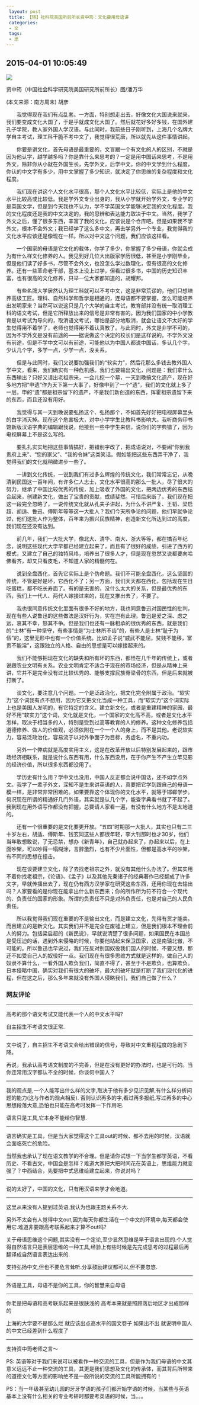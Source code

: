 ```yaml
---
 layout: post
 title: 【转】社科院美国所前所长资中筠：文化要用母语讲
 categories:
 - 文
 tags:
 - 思
---
```


## 2015-04-01 10:05:49

![](https://jerkwin.github.io/pic/资中筠.jpg)

资中筠（中国社会科学研究院美国研究所前所长）图/潘万华

(本文来源：南方周末) 胡彦

　　我觉得现在我们有点乱套。一方面，特别想走出去，好像文化大国说来就来，我们要变成文化大国了，于是乎就成文化大国了。然后就花好多好多钱，在国外建孔子学院，教人家外国人学汉语。与此同时，我前些日子刚听到，上海几个名牌大学自主考试，理工科干脆不考中文了，我觉得很荒唐，所以就先从这件事情讲起。

　　你要是讲文化，首先母语是最重要的，文盲跟一个有文化的人的区别，不就是因为他认字，越学越多吗？你是靠什么来思考的？一定是用中国话来思考，不是用外文，除非你从小就在外国生长，先学外文，后学中文。你的中文学到什么程度，你认的中文字有多少，用中文掌握了多少知识，就决定了你思维的复杂程度和文化程度。

　　我们现在讲这个人文化水平很高，那个人文化水平比较低，实际上是他的中文水平比较高或比较低。我是学外文专业出身的，我从小学就开始学外文，专业学的是英国文学，但是到今天我也不认为，学不学英国文学能够决定我的文化程度。我的文化程度还是我的中文决定的，我的思辨和表达能力取决于中文。当然，我学了外文之后，懂了很多东西，丰富了我的文化，应该说是个仓库吧。但是如果我不学外文，根本不会外文；我已经学了这么多中文，再去学另外一个专业，我觉得我的文化水平应该还是像现在一样。所以对中文这个问题，我们应该这样看。

　　一个国家的母语是它文化的载体，你学了多少，你掌握了多少母语，你就会成为有什么样文化修养的人。我见到好几位大出版家学历很低，甚至是小学刚毕业，但是他们读了好多书，尽管不会外文，也没怎么学过数理化，但有很高的文化修养。还有一些革命老干部，基本上没上过学，但看过很多书，中国的历史知识丰富，也有很高的文化修养，只举一位大家都知道的，胡耀邦。

　　有些名牌大学居然认为理工科就可以不考中文，这是非常荒谬的，他们只想培养高级工匠。理科、自然科学和哲学是相通的，连母语都不要掌握，怎么可能培养出发明家来？当然可以说这只是几个大学的自主考试，教育部并没有统一取消理工科的语文考试，但是它所释放出来的信号是非常有害的。因为我们国家的中小学教育是以考试为导向的，取消语文考试，哪怕是部分地取消，就会让语文不太好的学生觉得用不着学了，老师也觉得用不着认真教了。与此同时，外文是非学不可的，因为不学外文是没有前途的——据说做这个决定的校长们是这样说的。不学外文没有前途，但是不学中文可以有前途，可能他以为中国人都说中国话，多认几个字，少认几个字，多学一点，少学一点，没关系。

　　但是与此同时，我们又说要加强我们的“软实力”，然后花那么多钱去教外国人学中文，看来，我们确实有一种危机感。我们也要输出文化，问题是：我们拿什么东西输出？只好又请出老祖宗来，一会儿挖一个墓，一天到晚搞文化遗产，现在好多地方把“申遗”作为天下第一大事了，好像申到了一个“遗”，我们的文化就上多了一层。申的“遗”都是祖宗留下的遗产，不是我们新创造的东西，挥霍祖宗遗留下来的东西，而且还没有用好。

　　我觉得与其一天到晚说要弘扬这个、弘扬那个，不如首先好好把电视屏幕里头的白字消灭掉。现在这个危害极大，对中小学学生比教科书影响大。我听商务印书馆新版汉语字典的编辑跟我说，他接到一些中学生来信，说你们的字典错了，因为电视屏幕上不是这么写的。

　　要扎扎实实地把这些事情搞好，把错别字改了，把成语说对，不要闹“你到我贵府上来”、“您的家父”、“我的令妹”这类笑话。假如能把这些东西弄干净了，我觉得我们的文化就稍微进步一些了。

　　一讲到文化传统，一说到我们有过多么辉煌的传统文化，我们常常忘记，从晚清到民国这一百年间，有许多仁人志士，文化水平很高的那么一批人，尽了很大的努力，继承了中国比较优秀的传统，加上吸收了外国的文化，把两边优秀的东西结合起来，创建新文化，做出了宝贵的贡献，成绩斐然。可惜后来断了。我们现在把这一段完全忽略了，一说传统文化就从孔夫子讲起，为什么不讲严复、王韬、梁启超、胡适、鲁迅、傅斯年等等这一大批人？我们今天所争论的问题，他们早就争论过，他们这批人作为整体，百年来为振兴民族精神，创造新文化所达到过的高度，我们现在还没有达到。

　　前几年，我们一大批大学，像北大、清华、南大、浙大等等，都在搞百年纪念，说明这些现代大学早都已经建立起来了，而且有了很好的成绩，引进了西方的模式，又建立了自己的独特风格，培养出了很多人才，但是现在忽然又说都要向哈佛看齐，却又只看皮毛，不知道人家的精髓何在。

　　说到全盘西化，首先它实际上是个伪命题。我们不可能全盘西化，这么坚固的传统，不管是好是坏，它西化不了；另一方面，我们天天都在西化，包括现在生日吃蛋糕，都不吃长寿面了。有的是无害的，没什么太大的关系，但是最优秀的东西，我们上一代人、两代人嫁接过来的，现在又推出去了，不要了。

　　我也很同意传统文化里面有很多不好的地方，我也同意鲁迅对国民性的批判，现在有些人说鲁迅的这些做法是汉奸行为，实在岂有此理。鲁迅是爱之深、虑之远，哀其不幸，怒其不争。但是我们也还有一脉相承的很优秀的东西，就是我们的“士林”有一种坚守，有些事情是“为士林所不齿”的，有些人是士林“耻于为伍”的，这里无形中也有一个价值系统。比如孟子说“威武不能屈，贫贱不能移，富贵不能淫”，这跟独立的人格、自由的思想是可以嫁接起来的。

　　我们不能够把现在文化的缺失和所有坏的东西，都怪在几千年的传统上，或者说跟农业文明有关系。农业文明肯定不适合于现在的市场经济，但是从精神上来讲，它并不是完全没有过比较优秀的、能够支撑民族脊梁骨的东西，但是后来就被打断了。

　　谈文化，要注意几个问题。一个是泛政治化，把文化完全附属于政治。“软实力”这个词我有点不想用，因为它又把文化当成一种工具，而“软实力”这个词实际上也是美国人发明的，有它特定的含义。建立新文化，或者是重建精神的家园，最好不用“软实力”这个词，文化就是文化，一个国家的文化高不高，或者是文化水平怎样，取决于相当多的人，特别是受到过高等教育的人的修养。这种文化修养包括道德修养、做人的价值观，必须依附在一个一个人的身上，而不是其他。老说软实力，容易泛政治化，容易流于以对外争面子为目标，务虚名，不重内功。

　　另外一个弊病就是高度实用主义，这是在改革开放以后特别发展起来的，跟市场经济相联系，就是说什么东西有用，什么东西没用，在于你产生不产生立竿见影的经济价值，所以很多东西都没用了。

　　学历史有什么用？学中文也没用，中国人反正都会说中国话，还不如学点外文。我学了一辈子外文，深知不是生来讲英语的人，真要把它学到跟自己的母语一模一样，是非常非常困难的。如果要靠这个体现你的文化水平，就等于邯郸学步。何况现在所谓的精通好几门外语，其实就是认几个字，能查字典看书就了不起了。我到现在用外语写作都没有把握，总要请人家看一遍，有没有什么地方不是太地道的。

　　还有一个很重要的是文化要更开放。“五四”时期那一大批人，其实也只有二三十岁左右，胡适、傅斯年、钱玄同这些人都很年轻，李大钊那时也才30岁，他们当年敢想敢说，了无忌禁，想办《新青年》，自己就办起来了，办起来以后，在上面吵架，可以吵得一塌糊涂，言辞激烈，也有不少片面性，但都是高水平的吵架，有不同的思想在撞击。

　　现在谈要建立文化，除了去找老祖宗之外，就没有其他什么办法了。但其实用不着你找老祖宗，《论语》、《孟子》以及其他先秦诸子的经典著作已经翻成了许多文字，早就传播出去了，现在仍有西方汉学家在研究这些东西，还用你现在去输出吗？人家要看的是你现在能拿出什么新东西来；你的所作所为符不符合一个现代的、负责任的国家的形象。所谓的负责任不只是对外负责任，也是对自己的人民负责任。

　　所以我觉得我们现在重要的不是输出文化，而是建立文化，先得有货才能卖。而且建立的是新文化。其实我们并不是完全在废墟上建立，但是我们根本不理会前人的努力。包括梁启超的《新民说》，早就说清楚了很多问题，如果国民在本国总是受压迫的话，遇到外来侵略的时候，你要他站起来保卫国家，这是南辕北辙，不可能的。所以鲁迅也早说过，我们在反对别国奴役我们国人的时候，不要又想，那还不如受自己人的奴役好一点。我们现在有很多思维方式就是这样的，做自己人的奴隶不算什么，一看外国人欺负我们，简直不得了，甚至于不是欺负，也算欺负。日本侵略中国，确实对我们有很大的破坏，最大的破坏就是打断了我们现代化的进程，但在这之后，那么多年来就没有外国人侵略我们，我们自己做了什么？

### 网友评论

---

高考的那个语文考试又能代表一个人的中文水平吗?

自主招生不考语文很正常.

---

文中说了，自主招生不考语文会给出错误的信号，导致对中文重视程度的急剧下降。

再说，我承认高考语文制度的不完善，但是在没有更好的办法时，也是可行的。当你连常用汉字都认不全的时候，你谈何中国人？

---

我的观点是,一个人能写出什么样的文字,取决于他有多少见识见解,有什么样分析问题的能力(这与作者的观点相反). 否则认识再多的字,看过再多报纸,写过再多的中心思想段落大意,恐怕也只能在高考时发挥一下作用吧.

语言只是工具,它本身不能给你智慧.

---

语言确实是工具，但是当大家觉得这个工具out的时候、都不去用的时候，汉语就会面临死亡的危险。

当然我也承认了现在语文教学的不合理。但是请你试想一下当学生都学英语，不看历史、不看古文，中国会是怎样？难道大家把大把时间花在英语上，思维能力就变强了？中西结合，先要把中式思维给建立起来，你说对吗？

---

说的太好了，中国的文化，只有用汉语来学才会地道。

---

这里从来没有人提到过英语,我认为也跟主题关系不大.

另外不太会有人觉得中文out,因为每天你都生活在一个中文的环境中,每天都会使用它.难道非要跟高考联系起来才算不out吗?

关于母语思维这个问题,其实没有一个定论,至少显然思维是早于语言出现的.个人觉得自然语言只是表层思维的一种工具,经验上有些时候是先完成思考的过程最后再翻译成自然语言表达出来的.

支持弘扬中文,但也不要危言耸听.分享鼓励建议都可以,但不要忽悠.

---

外语是工具，母语不是你的工具，你的智慧来自母语

---

你老是把母语和高考联系起来是很肤浅的 高考本来就是照顾落后地区才出成那样的

上海的大学要不是那么烂 就应该出点高水平的国文卷子 如果出不出 就说明中国人的中文已经差到什么程度了

---

支持资中筠老师之言～

PS: 英语等对于我们来说可以被看作一种交流的工具，但是作为我们母语的中文其意义远远不止一种交流的工具，其更是我们思想及文化的传承体，而其背后所带来的道德文化等方面的影响绝不是一般所说的交流的工具所能拥有的！

PS：当一年级甚至幼儿园的牙牙学语的孩子们都开始学语的时候，当某些与英语基本上没有什么相关的专业考研时都要考英语的时候，当。。。

